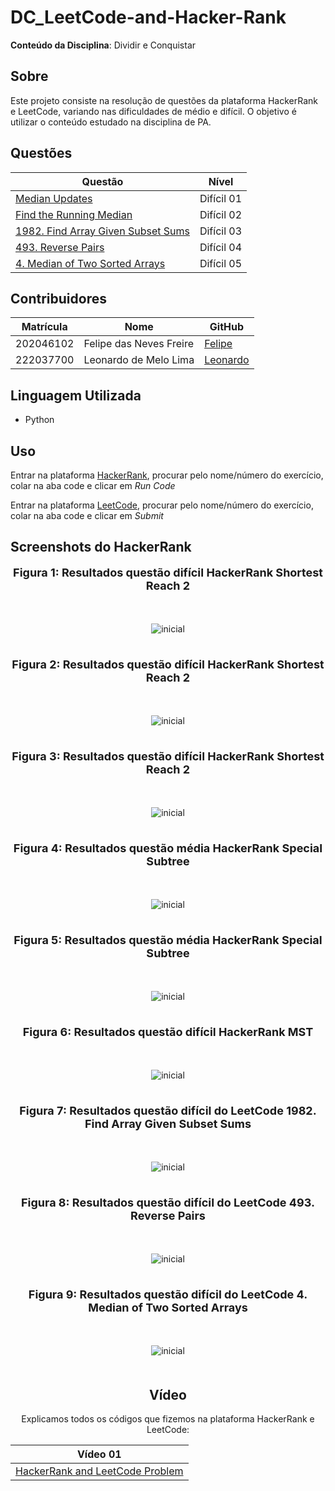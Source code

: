 # DC_LeetCode-and-Hacker-Rank

**Conteúdo da Disciplina**: Dividir e Conquistar

## Sobre

Este projeto consiste na resolução de questões da plataforma HackerRank e LeetCode, variando nas dificuldades de médio e difícil. O objetivo é utilizar o conteúdo estudado na disciplina de PA.

## Questões

<center>

</head>
<body>

<table>
    <thead>
        <tr>
            <th>Questão</th>
            <th>Nível</th>
        </tr>
    </thead>
    <tbody>
        <tr>
            <td><a href="https://www.hackerrank.com/challenges/median/problem" target="_blank">Median Updates</td>
            <td>Difícil 01</td>
        </tr>
        <tr>
            <td><a href="https://www.hackerrank.com/challenges/find-the-running-median/problem" target="_blank">Find the Running Median</td>
            <td>Difícil 02</td>
        </tr>
        <tr>
            <td><a href="https://leetcode.com/problems/find-array-given-subset-sums/description/?envType=problem-list-v2&envId=divide-and-conquer" target="_blank">1982. Find Array Given Subset Sums</td>
            <td>Difícil 03</td>
        </tr>
        <tr>
            <td><a href="https://leetcode.com/problems/reverse-pairs/description/?envType=problem-list-v2&envId=divide-and-conquer" target="_blank">493. Reverse Pairs</td>
            <td>Difícil 04</td>
        </tr>
         <tr>
            <td><a href="https://leetcode.com/problems/median-of-two-sorted-arrays/?envType=problem-list-v2&envId=divide-and-conquer" target="_blank">4. Median of Two Sorted Arrays</td>
            <td>Difícil 05</td>
        </tr>
    </tbody>
</table>

</body>
</html>

</center>

## Contribuidores

<center>

</head>
<body>

<table>
    <thead>
        <tr>
            <th>Matrícula</th>
            <th>Nome</th>
            <th>GitHub</th>
        </tr>
    </thead>
    <tbody>
        <tr>
            <td>202046102</td>
            <td>Felipe das Neves Freire</td>
            <td><a href="https://github.com/FelipeFreire-gf" target="_blank">Felipe</a></td>
        </tr>
        <tr>
            <td>222037700</td>
            <td>Leonardo de Melo Lima</td>
            <td><a href="https://github.com/leozinlima" target="_blank">Leonardo</a></td>
        </tr>
    </tbody>
</table>

</body>
</html>

</center>

## Linguagem Utilizada

- Python

## Uso

Entrar na plataforma [HackerRank](https://www.hackerrank.com/dashboard), procurar pelo nome/número do exercício, colar na aba code e clicar em _Run Code_

Entrar na plataforma [LeetCode](https://leetcode.com/problem-list/divide-and-conquer/), procurar pelo nome/número do exercício, colar na aba code e clicar em _Submit_

## Screenshots do HackerRank

<div align="center">
  <font size="4"><p style="text-align: center; margin-bottom: 50px;"><b>Figura 1: Resultados questão difícil HackerRank Shortest Reach 2</b></p></font>
</div>

<div align="center">
<img src="Assets/QuestaoDificil1_case0_1.png" alt="inicial" style=" max-width: 50%; height: auto; margin-bottom: 20px;">
</div>
<div align="center">

<div align="center">
  <font size="4"><p style="text-align: center; margin-bottom: 50px;"><b>Figura 2: Resultados questão difícil HackerRank Shortest Reach 2</b></p></font>
</div>

<div align="center">
<img src="Assets/QuestaoDificil1_case0_2.png" alt="inicial" style=" max-width: 50%; height: auto; margin-bottom: 20px;">
</div>
<div align="center">

<div align="center">
  <font size="4"><p style="text-align: center; margin-bottom: 50px;"><b>Figura 3: Resultados questão difícil HackerRank Shortest Reach 2</b></p></font>
</div>

<div align="center">
<img src="Assets/QuestaoDificil1_case0_3.png" alt="inicial" style=" max-width: 50%; height: auto; margin-bottom: 20px;">
</div>
<div align="center">

<div align="center">
  <font size="4"><p style="text-align: center; margin-bottom: 50px;"><b>Figura 4: Resultados questão média HackerRank Special Subtree</b></p></font>
</div>

<div align="center">
<img src="Assets/QuestaoDificil2_case0_1.png" alt="inicial" style=" max-width: 50%; height: auto; margin-bottom: 20px;">
</div>
<div align="center">

<div align="center">
  <font size="4"><p style="text-align: center; margin-bottom: 50px;"><b>Figura 5: Resultados questão média HackerRank Special Subtree</b></p></font>
</div>

<div align="center">
<img src="Assets/QuestaoDificil2_case0_2.png" alt="inicial" style=" max-width: 50%; height: auto; margin-bottom: 20px;">
</div>
<div align="center">

<div align="center">
  <font size="4"><p style="text-align: center; margin-bottom: 50px;"><b>Figura 6: Resultados questão difícil HackerRank MST</b></p></font>
</div>

<div align="center">
<img src="Assets/QuestaoDificil2_case0_3.png" alt="inicial" style=" max-width: 50%; height: auto; margin-bottom: 20px;">
</div>
<div align="center">

<div align="center">
  <font size="4"><p style="text-align: center; margin-bottom: 50px;"><b>Figura 7: Resultados questão difícil do LeetCode 1982. Find Array Given Subset Sums</b></p></font>
</div>

<div align="center">
<img src="Assets/sumos.png" alt="inicial" style=" max-width: 50%; height: auto; margin-bottom: 20px;">
</div>

<div align="center">
  <font size="4"><p style="text-align: center; margin-bottom: 50px;"><b>Figura 8: Resultados questão difícil do LeetCode 493. Reverse Pairs</b></p></font>
</div>

<div align="center">
<img src="Assets/reverte.png" alt="inicial" style=" max-width: 50%; height: auto; margin-bottom: 20px;">
</div>
<div align="center">
  <font size="4"><p style="text-align: center; margin-bottom: 50px;"><b>Figura 9: Resultados questão difícil do LeetCode 4. Median of Two Sorted Arrays</b></p></font>
</div>

<div align="center">
<img src="Assets/mediana.png" alt="inicial" style=" max-width: 50%; height: auto; margin-bottom: 20px;">
</div>

## Vídeo

Explicamos todos os códigos que fizemos na plataforma HackerRank e LeetCode:

</head>
<body>

<table>
    <thead>
        <tr>
            <th>Vídeo 01</th>
        </tr>
    </thead>
    <tbody>
        <tr>
            <td><a href="https://youtu.be/8p3u4R3VmEY" target="_blank">HackerRank and LeetCode Problem</a></td>
        </tr>
    </tbody>
</table>

</body>
</html>
